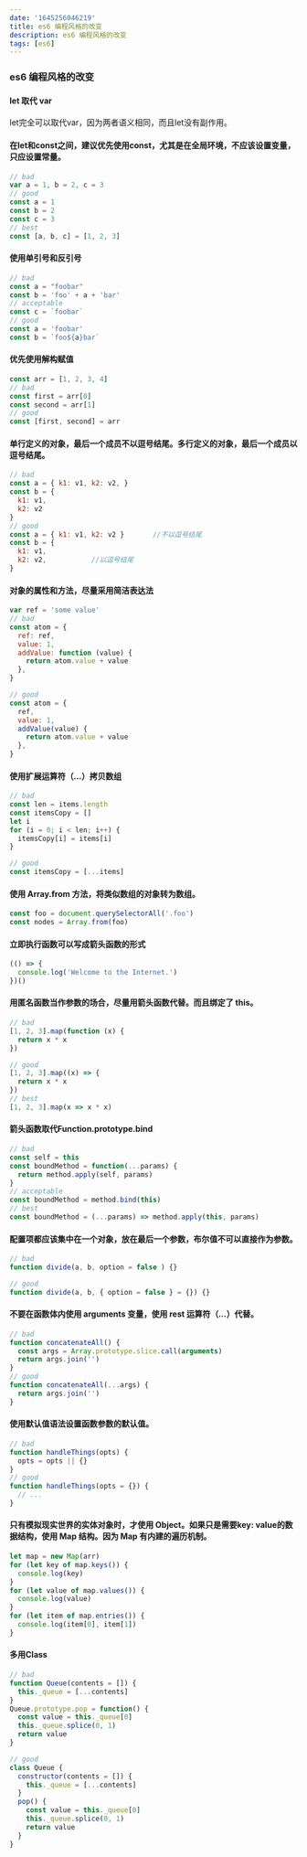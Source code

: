 ```yaml
---
date: '1645256046219'
title: es6 编程风格的改变
description: es6 编程风格的改变
tags: [es6]
---
```

### es6 编程风格的改变
#### let 取代 var
let完全可以取代var，因为两者语义相同，而且let没有副作用。
#### 在let和const之间，建议优先使用const，尤其是在全局环境，不应该设置变量，只应设置常量。
```javascript
// bad
var a = 1, b = 2, c = 3
// good
const a = 1
const b = 2
const c = 3
// best
const [a, b, c] = [1, 2, 3]
```
#### 使用单引号和反引号
```javascript
// bad
const a = "foobar"
const b = 'foo' + a + 'bar'
// acceptable
const c = `foobar`
// good
const a = 'foobar'
const b = `foo${a}bar`
```
#### 优先使用解构赋值
```javascript
const arr = [1, 2, 3, 4]
// bad
const first = arr[0]
const second = arr[1]
// good
const [first, second] = arr
```
#### 单行定义的对象，最后一个成员不以逗号结尾。多行定义的对象，最后一个成员以逗号结尾。
```javascript
// bad
const a = { k1: v1, k2: v2, }
const b = {
  k1: v1,
  k2: v2
}
// good
const a = { k1: v1, k2: v2 }       //不以逗号结尾
const b = {
  k1: v1,
  k2: v2,           //以逗号结尾
}
```
#### 对象的属性和方法，尽量采用简洁表达法
```javascript
var ref = 'some value'
// bad
const atom = {
  ref: ref,
  value: 1,
  addValue: function (value) {
    return atom.value + value
  },
}

// good
const atom = {
  ref,
  value: 1,
  addValue(value) {
    return atom.value + value
  },
}
```
#### 使用扩展运算符（...）拷贝数组
```javascript
// bad
const len = items.length
const itemsCopy = []
let i
for (i = 0; i < len; i++) {
  itemsCopy[i] = items[i]
}

// good
const itemsCopy = [...items]
```
#### 使用 Array.from 方法，将类似数组的对象转为数组。
```javascript
const foo = document.querySelectorAll('.foo')
const nodes = Array.from(foo)
```
#### 立即执行函数可以写成箭头函数的形式
```javascript
(() => {
  console.log('Welcome to the Internet.')
})()
```
#### 用匿名函数当作参数的场合，尽量用箭头函数代替。而且绑定了 this。
```javascript
// bad
[1, 2, 3].map(function (x) {
  return x * x
})

// good
[1, 2, 3].map((x) => {
  return x * x
})
// best
[1, 2, 3].map(x => x * x)
```
#### 箭头函数取代Function.prototype.bind
```javascript
// bad
const self = this
const boundMethod = function(...params) {
  return method.apply(self, params)
}
// acceptable
const boundMethod = method.bind(this)
// best
const boundMethod = (...params) => method.apply(this, params)
```
#### 配置项都应该集中在一个对象，放在最后一个参数，布尔值不可以直接作为参数。
```javascript
// bad
function divide(a, b, option = false ) {}

// good
function divide(a, b, { option = false } = {}) {}
```
#### 不要在函数体内使用 arguments 变量，使用 rest 运算符（...）代替。
```javascript
// bad
function concatenateAll() {
  const args = Array.prototype.slice.call(arguments)
  return args.join('')
}
// good
function concatenateAll(...args) {
  return args.join('')
}
```
#### 使用默认值语法设置函数参数的默认值。
```javascript
// bad
function handleThings(opts) {
  opts = opts || {}
}
// good
function handleThings(opts = {}) {
  // ...
}
```
#### 只有模拟现实世界的实体对象时，才使用 Object。如果只是需要key: value的数据结构，使用 Map 结构。因为 Map 有内建的遍历机制。
```javascript
let map = new Map(arr)
for (let key of map.keys()) {
  console.log(key)
}
for (let value of map.values()) {
  console.log(value)
}
for (let item of map.entries()) {
  console.log(item[0], item[1])
}
```
#### 多用Class
```javascript
// bad
function Queue(contents = []) {
  this._queue = [...contents]
}
Queue.prototype.pop = function() {
  const value = this._queue[0]
  this._queue.splice(0, 1)
  return value
}

// good
class Queue {
  constructor(contents = []) {
    this._queue = [...contents]
  }
  pop() {
    const value = this._queue[0]
    this._queue.splice(0, 1)
    return value
  }
}
```
